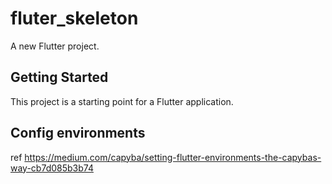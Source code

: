 # fluter_skeleton

A new Flutter project.

## Getting Started

This project is a starting point for a Flutter application.



## Config environments
ref https://medium.com/capyba/setting-flutter-environments-the-capybas-way-cb7d085b3b74
